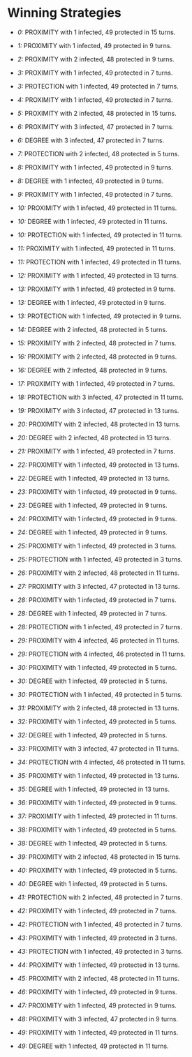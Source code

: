 # Winning Strategies

* _0:_ PROXIMITY with 1 infected, 49 protected in 15 turns.


* _1:_ PROXIMITY with 1 infected, 49 protected in 9 turns.


* _2:_ PROXIMITY with 2 infected, 48 protected in 9 turns.


* _3:_ PROXIMITY with 1 infected, 49 protected in 7 turns.


* _3:_ PROTECTION with 1 infected, 49 protected in 7 turns.


* _4:_ PROXIMITY with 1 infected, 49 protected in 7 turns.


* _5:_ PROXIMITY with 2 infected, 48 protected in 15 turns.


* _6:_ PROXIMITY with 3 infected, 47 protected in 7 turns.


* _6:_ DEGREE with 3 infected, 47 protected in 7 turns.


* _7:_ PROTECTION with 2 infected, 48 protected in 5 turns.


* _8:_ PROXIMITY with 1 infected, 49 protected in 9 turns.


* _8:_ DEGREE with 1 infected, 49 protected in 9 turns.


* _9:_ PROXIMITY with 1 infected, 49 protected in 7 turns.


* _10:_ PROXIMITY with 1 infected, 49 protected in 11 turns.


* _10:_ DEGREE with 1 infected, 49 protected in 11 turns.


* _10:_ PROTECTION with 1 infected, 49 protected in 11 turns.


* _11:_ PROXIMITY with 1 infected, 49 protected in 11 turns.


* _11:_ PROTECTION with 1 infected, 49 protected in 11 turns.


* _12:_ PROXIMITY with 1 infected, 49 protected in 13 turns.


* _13:_ PROXIMITY with 1 infected, 49 protected in 9 turns.


* _13:_ DEGREE with 1 infected, 49 protected in 9 turns.


* _13:_ PROTECTION with 1 infected, 49 protected in 9 turns.


* _14:_ DEGREE with 2 infected, 48 protected in 5 turns.


* _15:_ PROXIMITY with 2 infected, 48 protected in 7 turns.


* _16:_ PROXIMITY with 2 infected, 48 protected in 9 turns.


* _16:_ DEGREE with 2 infected, 48 protected in 9 turns.


* _17:_ PROXIMITY with 1 infected, 49 protected in 7 turns.


* _18:_ PROTECTION with 3 infected, 47 protected in 11 turns.


* _19:_ PROXIMITY with 3 infected, 47 protected in 13 turns.


* _20:_ PROXIMITY with 2 infected, 48 protected in 13 turns.


* _20:_ DEGREE with 2 infected, 48 protected in 13 turns.


* _21:_ PROXIMITY with 1 infected, 49 protected in 7 turns.


* _22:_ PROXIMITY with 1 infected, 49 protected in 13 turns.


* _22:_ DEGREE with 1 infected, 49 protected in 13 turns.


* _23:_ PROXIMITY with 1 infected, 49 protected in 9 turns.


* _23:_ DEGREE with 1 infected, 49 protected in 9 turns.


* _24:_ PROXIMITY with 1 infected, 49 protected in 9 turns.


* _24:_ DEGREE with 1 infected, 49 protected in 9 turns.


* _25:_ PROXIMITY with 1 infected, 49 protected in 3 turns.


* _25:_ PROTECTION with 1 infected, 49 protected in 3 turns.


* _26:_ PROXIMITY with 2 infected, 48 protected in 11 turns.


* _27:_ PROXIMITY with 3 infected, 47 protected in 13 turns.


* _28:_ PROXIMITY with 1 infected, 49 protected in 7 turns.


* _28:_ DEGREE with 1 infected, 49 protected in 7 turns.


* _28:_ PROTECTION with 1 infected, 49 protected in 7 turns.


* _29:_ PROXIMITY with 4 infected, 46 protected in 11 turns.


* _29:_ PROTECTION with 4 infected, 46 protected in 11 turns.


* _30:_ PROXIMITY with 1 infected, 49 protected in 5 turns.


* _30:_ DEGREE with 1 infected, 49 protected in 5 turns.


* _30:_ PROTECTION with 1 infected, 49 protected in 5 turns.


* _31:_ PROXIMITY with 2 infected, 48 protected in 13 turns.


* _32:_ PROXIMITY with 1 infected, 49 protected in 5 turns.


* _32:_ DEGREE with 1 infected, 49 protected in 5 turns.


* _33:_ PROXIMITY with 3 infected, 47 protected in 11 turns.


* _34:_ PROTECTION with 4 infected, 46 protected in 11 turns.


* _35:_ PROXIMITY with 1 infected, 49 protected in 13 turns.


* _35:_ DEGREE with 1 infected, 49 protected in 13 turns.


* _36:_ PROXIMITY with 1 infected, 49 protected in 9 turns.


* _37:_ PROXIMITY with 1 infected, 49 protected in 11 turns.


* _38:_ PROXIMITY with 1 infected, 49 protected in 5 turns.


* _38:_ DEGREE with 1 infected, 49 protected in 5 turns.


* _39:_ PROXIMITY with 2 infected, 48 protected in 15 turns.


* _40:_ PROXIMITY with 1 infected, 49 protected in 5 turns.


* _40:_ DEGREE with 1 infected, 49 protected in 5 turns.


* _41:_ PROTECTION with 2 infected, 48 protected in 7 turns.


* _42:_ PROXIMITY with 1 infected, 49 protected in 7 turns.


* _42:_ PROTECTION with 1 infected, 49 protected in 7 turns.


* _43:_ PROXIMITY with 1 infected, 49 protected in 3 turns.


* _43:_ PROTECTION with 1 infected, 49 protected in 3 turns.


* _44:_ PROXIMITY with 1 infected, 49 protected in 13 turns.


* _45:_ PROXIMITY with 2 infected, 48 protected in 11 turns.


* _46:_ PROXIMITY with 1 infected, 49 protected in 9 turns.


* _47:_ PROXIMITY with 1 infected, 49 protected in 9 turns.


* _48:_ PROXIMITY with 3 infected, 47 protected in 9 turns.


* _49:_ PROXIMITY with 1 infected, 49 protected in 11 turns.


* _49:_ DEGREE with 1 infected, 49 protected in 11 turns.


